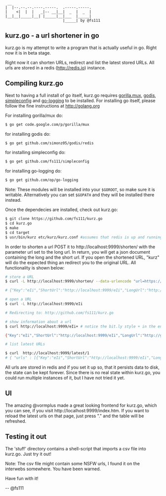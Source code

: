 ```
 __
|  |--.--.--.----.-----.  .-----.-----.
|    <|  |  |   _|-- __|__|  _  |  _  |
|__|__|_____|__| |_____|__|___  |_____|
                          |_____| by @fs111
```

kurz.go - a url shortener in go
--------------------------------

kurz.go is my attempt to write a program that is actually useful in go. Right
now it is in beta stage.

Right now it can shorten URLs, redirect and list the latest stored URLs. All
urls are stored in a redis (http://redis.io) instance.


Compiling kurz.go
-----------------

Next to having a full install of go itself, kurz.go requires [gorilla.mux](http://www.gorillatoolkit.org/pkg/mux),
[godis](https://github.com/simonz05/godis), [simpleconfig](https://github.com/fs111/simpleconfig)
and [go-logging](https://github.com/op/go-logging) to be installed. For installing go itself, please follow the fine instructions at http://golang.org

For installing gorilla/mux do:

```bash
$ go get code.google.com/p/gorilla/mux
```

for installing godis do:

```bash
$ go get github.com/simonz05/godis/redis
```

for installing simpleconfig do:

```bash
$ go get github.com/fs111/simpleconfig
```

for installing go-logging do:

```bash
$ go get github.com/op/go-logging
```

Note: These modules will be installed into your ```$GOROOT```, so make sure it is
writable. Alternatively you can set ```$GOPATH``` and they will be installed there instead.

Once the dependecies are installed, check out kurz.go:
```bash
$ git clone https://github.com/fs111/kurz.go
$ cd kurz.go
$ make
$ cd target
$ usr/bin/kurz etc/kurz/kurz.conf #assumes that redis is up and running
```

In order to shorten a url POST it to http://localhost:9999/shorten/ with the
parameter url set to the long url. In return, you will get a json document
containing the long and the short url. If you open the shortened URL, "kurz"
will do the expected thing an redirect you to the original URL. All
functionality is shown below:

```bash
# store a URL
$ curl -L http://localhost:9999/shorten/ --data-urlencode "url=https://github.com/fs111/kurz.go"

# {"Key":"eIi","ShortUrl":"http://localhost:9999/eIi","LongUrl":"http://github.com/fs111/kurz.go","CreationDate":1321486517214982000,"Clicks":0}

# open a URL
$ curl -L http://localhost:9999/eIi

# Redirecting to: http://github.com/fs111/kurz.go

# show information about a url
$ curl http://localhost:9999/eIi+ # notice the bit.ly style + in the end

{"Key":"eIi","ShortUrl":"http://localhost:9999/eIi","LongUrl":"http://github.com/fs111/kurz.go","CreationDate":1321486517214982000,"Clicks":1}

# list latest URLs

$ curl  http://localhost:9999/latest/1
# { "urls" : [{"Key":"eIi","ShortUrl":"http://localhost:9999/eIi","LongUrl":"http://github.com/fs111/kurz.go","CreationDate":1321486517214982000,"Clicks":0}] }
```

All urls are stored in redis and if you set it up so, that it persists data to
disk, the state can be kept forever. Since there is no real state within
kurz.go, you could run multiple instances of it, but I have not tried it yet.

UI
--
The amazing @vormplus made a great looking frontend for kurz.go, which you can
see, if you visit http://localhost:9999/index.htm. If you want to reload the
latest urls on that page, just press "." and the table will be refreshed.


Testing it out
--------------
The 'stuff' directory contains a shell-script that imports a csv file into
kurz.go. Just try it out!

Note: The csv file might contain some NSFW urls, I found it on the interwebs
somewhere. You have been warned.

Have fun with it!

-- @fs111
